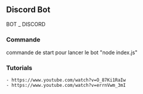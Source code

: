## Discord Bot
BOT _ DISCORD

### Commande
commande de start pour lancer le bot "node index.js"

### Tutorials
	- https://www.youtube.com/watch?v=O_87Ki1RaIw
	- https://www.youtube.com/watch?v=errnVwm_3mI